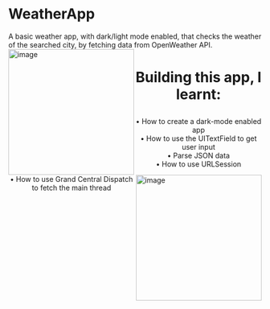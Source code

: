 # WeatherApp

A basic weather app, with dark/light mode enabled, that checks the weather of the searched city, by fetching data from OpenWeather API. <br>
<img align="left" width="250" alt="image" src="https://user-images.githubusercontent.com/73820639/160652339-8f1a15f7-142a-45c5-9438-873bdc4d8b3c.png">
<img align="right" width="250" alt="image" src="https://user-images.githubusercontent.com/73820639/160652695-713ee269-541a-452f-985b-a187322ead52.png">

# <p align="center"> Building this app, I learnt: </p>
<p align="center">
• How to create a dark-mode enabled app <br>
• How to use the UITextField to get user input <br>
• Parse JSON data <br>
• How to use URLSession <br>
• How to use Grand Central Dispatch to fetch the main thread <br>
</p>
  

